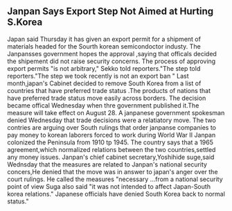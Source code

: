 ## Janpan Says Export Step Not Aimed at Hurting  S.Korea 
Japan said Thursday  it has given an export permit for a shipment of materials headed for the Sourth korean semicondoctor  industy.
The Janpansses government hopes the approval ,saying that officals decided the shipement did not raise security concerns.
The process of  approving export permits "is not arbitrary," Sekko told reporters."The step told reporters."The step we took recently is not  an export   ban "
Last month,japan's Cabinet decided to remove South Korea from a list of  countries that have preferred trade  status .The products of nations that have preferred trade status move easily across borders.
The decision became offical Wednesday when thre government published it.The measure will take effect on August 28.
A janpanese government spokesman denied Wednesday that  trade decisions were a relatiatory move.
The two contries are arguing over South rulings that order janpanse companies to pay  money to korean laborers forced to work during World War II
Janpan colonized the  Peninsula from 1910 tp 1945. The country says that a 1965 agreement,which normalized relations between the two countries,settled any money issues.
Janpan's chief  cabinet secretary,Yoshihide  suge,said Wednsday that the measures are related to Janpan's  national security concers,He denied that the move was in answer to japan's anger over the court rulings.
He called the measures "necessary ...from a national security point of view
Suga also said "it was not intended to affect Japan-South korea relations."
Japanese officials have denied South Korea back to normal status."
````````````````````````````````````````````````````